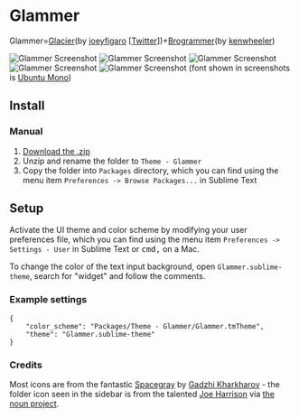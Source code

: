 # Glammer

Glammer=[Glacier](http://glaciertheme.com)(by [joeyfigaro](https://github.com/joeyfigaro) [[Twitter](http://twitter.com/joeyfigaro)])+[Brogrammer](https://github.com/kenwheeler/brogrammer-theme)(by [kenwheeler](https://github.com/kenwheeler))

![Glammer Screenshot](screenshot0.jpg)
![Glammer Screenshot](screenshot1.jpg)
![Glammer Screenshot](screenshot2.jpg)
![Glammer Screenshot](screenshot3.jpg)
![Glammer Screenshot](screenshot4.jpg)
(font shown in screenshots is [Ubuntu Mono](http://font.ubuntu.com/))

## Install

### Manual

1. [Download the .zip](https://github.com/Bluek404/glammer-theme/archive/master.zip)
2. Unzip and rename the folder to `Theme - Glammer`
3. Copy the folder into `Packages` directory, which you can find using the menu item `Preferences -> Browse Packages...` in Sublime Text

## Setup

Activate the UI theme and color scheme by modifying your user preferences file, which you can find using the menu item `Preferences -> Settings - User` in Sublime Text or <kbd>cmd</kbd><kbd>,</kbd> on a Mac.

To change the color of the text input background, open `Glammer.sublime-theme`, search for "widget" and follow the comments.

### Example settings
```
{
	"color_scheme": "Packages/Theme - Glammer/Glammer.tmTheme",
	"theme": "Glammer.sublime-theme"
}

```

### Credits

Most icons are from the fantastic [Spacegray](https://github.com/kkga/spacegray) by [Gadzhi Kharkharov](https://github.com/kkga/) - the folder icon seen in the sidebar is from the talented [Joe Harrison](http://thenounproject.com/joe_harrison/) via [the noun project](http://thenounproject.com/).
